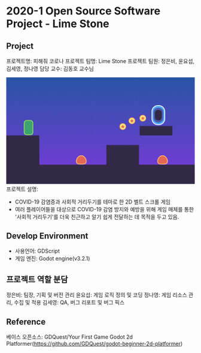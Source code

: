 # 2020-1 Open Source Software Project - Lime Stone

## Project

프로젝트명: 피해줘 코로나
프로젝트 팀명: Lime Stone
프로젝트 팀원: 정은비, 윤요섭, 김세영, 정나영
담당 교수: 김동호 교수님

![피해줘 코로나의 배너로 변경하기](./assets/project-banner.png)
프로젝트 설명: 
- COVID-19 감염증과 사회적 거리두기를 테마로 한 2D 벨트 스크롤 게임
- 여러 플레이어들을 대상으로 COVID-19 감염 방지와 예방을 위해 게임 매체를 통한 '사회적 거리두기'를 더욱 친근하고 알기 쉽게 전달하는 데 목적을 두고 있음.

## Develop Environment

- 사용언어: GDScript
- 게임 엔진: Godot engine(v3.2.1)


## 프로젝트 역할 분담

정은비: 팀장, 기획 및 버전 관리
윤요섭: 게임 로직 정의 및 코딩
정나영: 게임 리소스 관리, 수집 및 적용
김세영: QA, 버그 리포트 및 버그 픽스


## Reference

베이스 오픈소스:
                  GDQuest/Your First Game Godot 2d Platformer(https://github.com/GDQuest/godot-beginner-2d-platformer)
